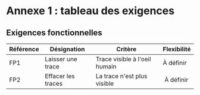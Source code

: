 # Annexe 1 : tableau des exigences
## Exigences fonctionnelles

| Référence | Désignation | Critère | Flexibilité |
|---|---|---|---|
| FP1 | Laisser une trace | Trace visible à l'oeil humain | À définir |
| FP2 | Effacer les traces | La trace n'est plus visible | À définir |
